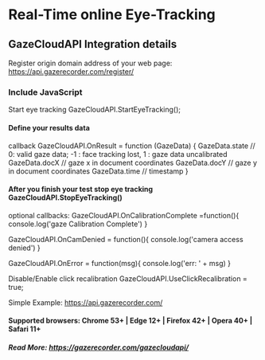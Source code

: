 # Real-Time online Eye-Tracking

## GazeCloudAPI Integration details

Register origin domain address of your web page: <https://api.gazerecorder.com/register/>

### Include JavaScript

<script src="https://api.gazerecorder.com/GazeCloudAPI.js" ></script>
Start eye tracking GazeCloudAPI.StartEyeTracking();

#### Define your results data

callback GazeCloudAPI.OnResult = function (GazeData) { GazeData.state // 0: valid gaze data; -1 : face tracking lost, 1 : gaze data uncalibrated GazeData.docX // gaze x in document coordinates GazeData.docY // gaze y in document coordinates GazeData.time // timestamp }

#### After you finish your test stop eye tracking GazeCloudAPI.StopEyeTracking()

optional callbacks: GazeCloudAPI.OnCalibrationComplete =function(){ console.log('gaze Calibration Complete') }

GazeCloudAPI.OnCamDenied = function(){ console.log('camera access denied') }

GazeCloudAPI.OnError = function(msg){ console.log('err: ' + msg) }

Disable/Enable click recalibration GazeCloudAPI.UseClickRecalibration = true;

Simple Example: <https://api.gazerecorder.com/>

#### Supported browsers: Chrome 53+ | Edge 12+ | Firefox 42+ | Opera 40+ | Safari 11+

##### Read More: <https://gazerecorder.com/gazecloudapi/>
